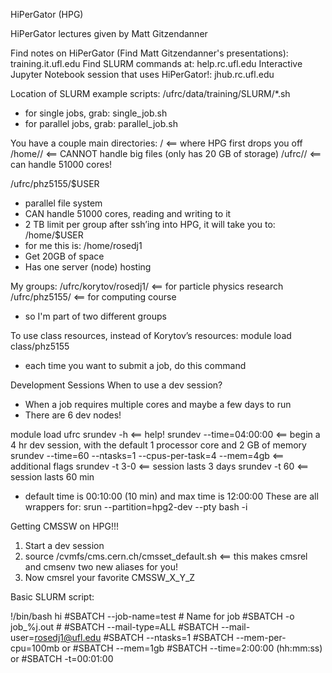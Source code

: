 HiPerGator (HPG)

HiPerGator lectures given by Matt Gitzendanner

Find notes on HiPerGator (Find Matt Gitzendanner's presentations):
training.it.ufl.edu
Find SLURM commands at:
help.rc.ufl.edu
Interactive Jupyter Notebook session that uses HiPerGator!:
jhub.rc.ufl.edu

Location of SLURM example scripts:
/ufrc/data/training/SLURM/*.sh
- for single jobs, grab: single_job.sh
- for parallel jobs, grab: parallel_job.sh

You have a couple main directories:
/	<== where HPG first drops you off
/home/<gatorlink>/	<== CANNOT handle big files (only has 20 GB of storage)
/ufrc/<group>/<gatorlink>	<== can handle 51000 cores!

/ufrc/phz5155/$USER
- parallel file system
- CAN handle 51000 cores, reading and writing to it
- 2 TB limit per group
after ssh’ing into HPG, it will take you to:
/home/$USER
- for me this is: /home/rosedj1
- Get 20GB of space
- Has one server (node) hosting

My groups:
/ufrc/korytov/rosedj1/	<== for particle physics research
/ufrc/phz5155/	<== for computing course
- so I'm part of two different groups

To use class resources, instead of Korytov’s resources:
module load class/phz5155
- each time you want to submit a job, do this command

Development Sessions
When to use a dev session?
- When a job requires multiple cores and maybe a few days to run
- There are 6 dev nodes!

module load ufrc
srundev -h	<== help!
srundev --time=04:00:00	<== begin a 4 hr dev session, with the default 1 processor core and 2 GB of memory
srundev --time=60 --ntasks=1 --cpus-per-task=4 --mem=4gb	<== additional flags
srundev -t 3-0 <== session lasts 3 days
srundev -t 60	<== session lasts 60 min
- default time is 00:10:00 (10 min) and max time is 12:00:00
These are all wrappers for:
srun --partition=hpg2-dev --pty bash -i

Getting CMSSW on HPG!!!
1. Start a dev session
2. source /cvmfs/cms.cern.ch/cmsset_default.sh    <== this makes cmsrel and cmsenv two new aliases for you!
3. Now cmsrel your favorite CMSSW_X_Y_Z


Basic SLURM script:

!/bin/bash
hi
#SBATCH --job-name=test    	# Name for job
#SBATCH -o job_%j.out       # 
#SBATCH --mail-type=ALL
#SBATCH --mail-user=<rosedj1@ufl.edu>
#SBATCH --ntasks=1
#SBATCH --mem-per-cpu=100mb	or #SBATCH --mem=1gb
#SBATCH --time=2:00:00 (hh:mm:ss)	or	#SBATCH -t=00:01:00

<SCRIPT STUFF BELOW, e.g.>
hostname
module load python
python -V

SLURM sbatch directives
multi-letter directives are double dashes:
--nodes=1	# processors
--ntasks
--ntasks-per-node
--ntasks-per-socket
--cpus-per-task (cores per task)
Memory usage:
--mem=1gb
--mem-per-cpu=1gb
--distribution
Long option	short option	description
--nodes=1	-N	request num of servers
--ntasks=1	-n	num tasks that job will use (useful for MPI applications)
--cpus-per-task=8	-c

If you invest in 10 cores, burst qos can use up to 90 cores!
#SBATCH --nodes=1

Task Arrays
#SBATCH --array=1-200%10	<== run on 10 jobs at a time to be nice
$SLURM_ARRAY_TASK_ID 
%A: job id
%a: task id

HPG COMMANDS:
id	<== see your user id, your group id, etc.
sbatch <script.sh>	<== submit script.sh to scheduler
sbatch --qos=phz5155-b <script.sh>	<== 
squeue	<== see ALL jobs running
squeue -u rosedj1	<== just see your jobs
squeue -j <job_id>
scancel <job_id>	<== kill a job
sacct	<== 
sstat	<== 
slurmInfo	<== see info about resource utilization; must do: module load ufrc
slurmInfo -p	<== partition, a better summary
slurmInfo -g <group_name>	<== 
srun --mpi=pmix_v2 myApp


In the job summary email, the memory usage is talking about RAM efficiency

Time: 
-t
time limit is 31 days
- It is to our benefit to be accurate with job time
- infinite loops will just waste resources and make you think your job is actually working
- the scheduler might postpone your job if it sees it will delay other people's jobs

Module system organizes file paths
If you want to use common modules on HPG, you must load them first:
module load <module>
module load python
module load python3
module load = ml <== already aliased automagically into HPG
module list	<== list modules
module spider	<== list everything?
module spider cl	<== list everything with cl in name
module purge	<== unloads all modules
ml intel	<== allows you to do "make" commands
module load intel/2018 openmpi/3.1.0	<== compiling

